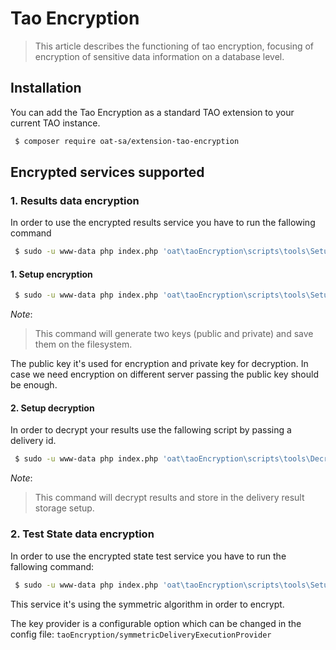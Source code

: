 # Tao Encryption 

> This article describes the functioning of tao encryption, focusing of encryption of sensitive data information on a database level.

## Installation

You can add the Tao Encryption as a standard TAO extension to your current TAO instance.

```bash
 $ composer require oat-sa/extension-tao-encryption
```

##  Encrypted services supported

### 1. Results data encryption

In order to use the encrypted results service you have to run the fallowing command

```bash
 $ sudo -u www-data php index.php 'oat\taoEncryption\scripts\tools\SetupEncryptedResultStorage'
```

#### 1. Setup encryption

```bash
 $ sudo -u www-data php index.php 'oat\taoEncryption\scripts\tools\SetupAsymmetricKeys' generate
```

_Note_: 
> This command will generate two keys (public and private) and save them on the filesystem.

The public key it's used for encryption and private key for decryption.
 In case we need encryption on different server passing the public key should be enough.


#### 2. Setup decryption

In order to decrypt your results use the fallowing script by passing a delivery id.

```bash
 $ sudo -u www-data php index.php 'oat\taoEncryption\scripts\tools\DecryptResults' <delivery_id>
```
_Note_: 
> This command will decrypt results and store in the delivery result storage setup.

### 2. Test State data encryption

In order to use the encrypted state test service you have to run the fallowing command:

```bash
 $ sudo -u www-data php index.php 'oat\taoEncryption\scripts\tools\SetupEncryptedStateStorage'
```

This service it's using the symmetric algorithm in order to encrypt.

The key provider is a configurable option which can be changed in the config file:
`taoEncryption/symmetricDeliveryExecutionProvider`
